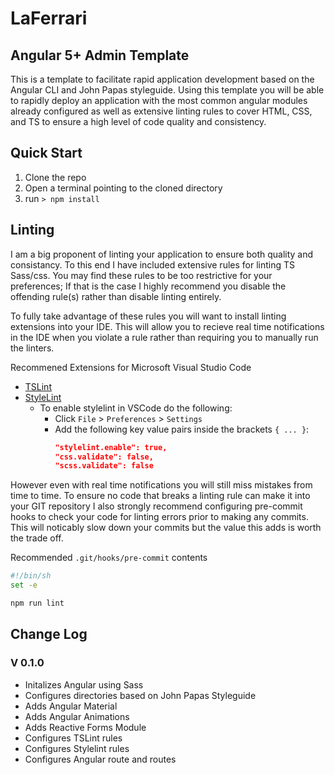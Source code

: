 # LaFerrari

## Angular 5+ Admin Template

This is a template to facilitate rapid application development based on the Angular CLI and John Papas styleguide. Using this template you will be able to rapidly deploy an application with the most common angular modules already configured as well as extensive linting rules to cover HTML, CSS, and TS to ensure a high level of code quality and consistency.

## Quick Start

1. Clone the repo
1. Open a terminal pointing to the cloned directory
1. run `> npm install`

## Linting

I am a big proponent of linting your application to ensure both quality and consistancy. To this end I have included extensive rules for linting TS Sass/css. You may find these rules to be too restrictive for your preferences; If that is the case I highly recommend you disable the offending rule(s) rather than disable linting entirely.

To fully take advantage of these rules you will want to install linting extensions into your IDE. This will allow you to recieve real time notifications in the IDE when you violate a rule rather than requiring you to manually run the linters.

Recommened Extensions for Microsoft Visual Studio Code

- [TSLint](https://marketplace.visualstudio.com/items?itemName=eg2.tslint)
- [StyleLint](https://marketplace.visualstudio.com/items?itemName=shinnn.stylelint)
  - To enable stylelint in VSCode do the following:
    - Click `File` > `Preferences` > `Settings`
    - Add the following key value pairs inside the brackets `{ ... }`:
      ```json
      "stylelint.enable": true,
      "css.validate": false,
      "scss.validate": false
      ```

However even with real time notifications you will still miss mistakes from time to time. To ensure no code that breaks a linting rule can make it into your GIT repository I also strongly recommend configuring pre-commit hooks to check your code for linting errors prior to making any commits. This will noticably slow down your commits but the value this adds is worth the trade off.

Recommended `.git/hooks/pre-commit` contents

```bash
#!/bin/sh
set -e

npm run lint
```

## Change Log

### V 0.1.0

- Initalizes Angular using Sass
- Configures directories based on John Papas Styleguide
- Adds Angular Material
- Adds Angular Animations
- Adds Reactive Forms Module
- Configures TSLint rules
- Configures Stylelint rules
- Configures Angular route and routes
